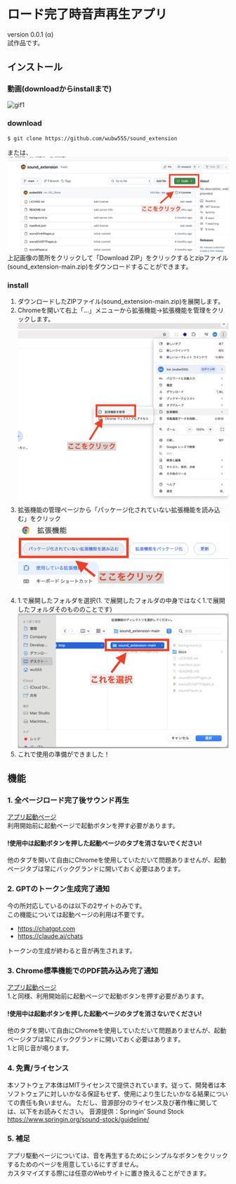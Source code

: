 # ロード完了時音声再生アプリ
version 0.0.1 (α)  
試作品です。
## インストール
### 動画(downloadからinstallまで)
![gif1](docs/gif/gif1.gif)
### download
```
$ git clone https://github.com/wubw555/sound_extension
```
または、  
![img1](docs/img/img1.png)
上記画像の箇所をクリックして「Download ZIP」をクリックするとzipファイル(sound_extension-main.zip)をダウンロードすることができます。

### install
1. ダウンロードしたZIPファイル(sound_extension-main.zip)を展開します。
2. Chromeを開いて右上「...」メニューから拡張機能->拡張機能を管理をクリックします。
![img2](docs/img/img2.png)
3. 拡張機能の管理ページから「パッケージ化されていない拡張機能を読み込む」をクリック
![img3](docs/img/img3.png)
4. 1.で展開したフォルダを選択(1. で展開したフォルダの中身ではなく1.で展開したフォルダそのもののことです)
![img4](docs/img/img4.png)
5. これで使用の準備ができました！

## 機能
### 1. 全ページロード完了後サウンド再生
[アプリ起動ページ](https://progress-sound.an.r.appspot.com/)  
利用開始前に起動ページで起動ボタンを押す必要があります。  
#### **!使用中は起動ボタンを押した起動ページのタブを消さないでください!**  
他のタブを開いて自由にChromeを使用していただいて問題ありませんが、起動ページタブは常にバックグランドに開いておく必要はあります。

### 2. GPTのトークン生成完了通知
今の所対応しているのは以下の2サイトのみです。  
この機能については起動ページの利用は不要です。

- https://chatgpt.com
- https://claude.ai/chats

トークンの生成が終わると音が再生されます。

### 3. Chrome標準機能でのPDF読み込み完了通知
[アプリ起動ページ](https://progress-sound.an.r.appspot.com/)  
1.と同様、利用開始前に起動ページで起動ボタンを押す必要があります。  
#### **!使用中は起動ボタンを押した起動ページのタブを消さないでください!**  
他のタブを開いて自由にChromeを使用していただいて問題ありませんが、起動ページタブは常にバックグランドに開いておく必要はあります。  
1.と同じ音が鳴ります。

### 4. 免責/ライセンス
本ソフトウェア本体はMITライセンスで提供されています。従って、開発者は本ソフトウェアに対しいかなる保証もせず、使用により生じたいかなる結果についての責任も負いません。
ただし、音源部分のライセンス及び著作権に関しては、以下をお読みください。
音源提供：Springin’ Sound Stock
https://www.springin.org/sound-stock/guideline/

### 5. 補足
アプリ駆動ページについては、音を再生するためにシンプルなボタンをクリックするためのページを用意しているにすぎません。  
カスタマイズする際には任意のWebサイトに置き換えることができます。
